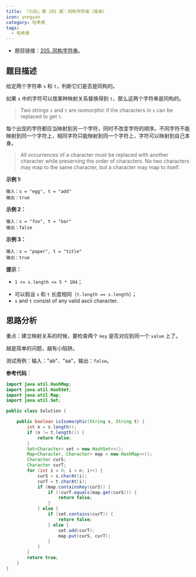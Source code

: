 ```yaml
---
title: 「力扣」第 202 题：同构字符串（简单）
icon: yongyan
category: 哈希表
tags:
  - 哈希表
---
```



+ 题目链接：[205. 同构字符串](https://leetcode-cn.com/problems/isomorphic-strings/)。

## 题目描述

给定两个字符串 `s` 和 `t`，判断它们是否是同构的。

如果 `s` 中的字符可以按某种映射关系替换得到 `t`，那么这两个字符串是同构的。

> Two strings `s` and `t` are isomorphic if the characters in `s` can be replaced to get `t`.

每个出现的字符都应当映射到另一个字符，同时不改变字符的顺序。不同字符不能映射到同一个字符上，相同字符只能映射到同一个字符上，字符可以映射到自己本身。

> All occurrences of a character must be replaced with another character while preserving the order of characters. No two characters may map to the same character, but a character may map to itself.



**示例 1:**

```
输入：s = "egg", t = "add"
输出：true
```

**示例 2：**

```
输入：s = "foo", t = "bar"
输出：false
```

**示例 3：**

```
输入：s = "paper", t = "title"
输出：true
```

**提示：**

+ `1 <= s.length <= 5 * 104`；

- 可以假设 `s` 和 `t` 长度相同（`t.length == s.length`）；
- `s` and `t` consist of any valid ascii character.

## 思路分析

重点：建立映射关系的时候，要检查两个 `key` 是否对应到同一个 `value` 上了。

越是简单的问题，越有小陷阱。

测试用例：输入："ab"、"aa"，输出：`false`。

**参考代码**：

```java
import java.util.HashMap;
import java.util.HashSet;
import java.util.Map;
import java.util.Set;

public class Solution {

    public boolean isIsomorphic(String s, String t) {
        int n = s.length();
        if (n != t.length()) {
            return false;
        }
        Set<Character> set = new HashSet<>();
        Map<Character, Character> map = new HashMap<>();
        Character curS;
        Character curT;
        for (int i = 0; i < n; i++) {
            curS = s.charAt(i);
            curT = t.charAt(i);
            if (map.containsKey(curS)) {
                if (!curT.equals(map.get(curS))) {
                    return false;
                }
            } else {
                if (set.contains(curT)) {
                    return false;
                } else {
                    set.add(curT);
                    map.put(curS, curT);
                }
            }
        }
        return true;
    }
}
```

